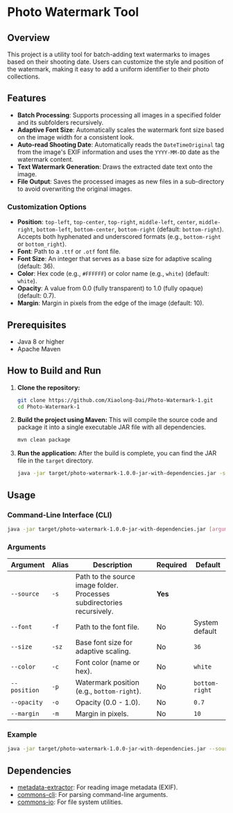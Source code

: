 # Photo Watermark Tool

## Overview

This project is a utility tool for batch-adding text watermarks to images based on their shooting date. Users can customize the style and position of the watermark, making it easy to add a uniform identifier to their photo collections.

## Features

- **Batch Processing**: Supports processing all images in a specified folder and its subfolders recursively.
- **Adaptive Font Size**: Automatically scales the watermark font size based on the image width for a consistent look.
- **Auto-read Shooting Date**: Automatically reads the `DateTimeOriginal` tag from the image's EXIF information and uses the `YYYY-MM-DD` date as the watermark content.
- **Text Watermark Generation**: Draws the extracted date text onto the image.
- **File Output**: Saves the processed images as new files in a sub-directory to avoid overwriting the original images.

### Customization Options

- **Position**: `top-left`, `top-center`, `top-right`, `middle-left`, `center`, `middle-right`, `bottom-left`, `bottom-center`, `bottom-right` (default: `bottom-right`). Accepts both hyphenated and underscored formats (e.g., `bottom-right` or `bottom_right`).
- **Font**: Path to a `.ttf` or `.otf` font file.
- **Font Size**: An integer that serves as a base size for adaptive scaling (default: 36).
- **Color**: Hex code (e.g., `#FFFFFF`) or color name (e.g., `white`) (default: `white`).
- **Opacity**: A value from 0.0 (fully transparent) to 1.0 (fully opaque) (default: 0.7).
- **Margin**: Margin in pixels from the edge of the image (default: 10).

## Prerequisites

- Java 8 or higher
- Apache Maven

## How to Build and Run

1.  **Clone the repository:**
    ```bash
    git clone https://github.com/Xiaolong-Dai/Photo-Watermark-1.git
    cd Photo-Watermark-1
    ```

2.  **Build the project using Maven:**
    This will compile the source code and package it into a single executable JAR file with all dependencies.
    ```bash
    mvn clean package
    ```

3.  **Run the application:**
    After the build is complete, you can find the JAR file in the `target` directory.
    ```bash
    java -jar target/photo-watermark-1.0.0-jar-with-dependencies.jar -s <path_to_your_photos_directory> [options]
    ```

## Usage

### Command-Line Interface (CLI)

```bash
java -jar target/photo-watermark-1.0.0-jar-with-dependencies.jar [arguments]
```

### Arguments

| Argument | Alias | Description | Required | Default |
|---|---|---|---|---|
| `--source` | `-s` | Path to the source image folder. Processes subdirectories recursively. | **Yes** | |
| `--font` | `-f` | Path to the font file. | No | System default |
| `--size` | `-sz` | Base font size for adaptive scaling. | No | `36` |
| `--color` | `-c` | Font color (name or hex). | No | `white` |
| `--position` | `-p` | Watermark position (e.g., `bottom-right`). | No | `bottom-right` |
| `--opacity` | `-o` | Opacity (0.0 - 1.0). | No | `0.7` |
| `--margin` | `-m` | Margin in pixels. | No | `10` |

### Example

```bash
java -jar target/photo-watermark-1.0.0-jar-with-dependencies.jar --source "D:\Photos\TripToParis" --size 36 --color "#FFFFFF" --position "bottom-right" --opacity 0.8
```

## Dependencies

- [metadata-extractor](https://github.com/drewnoakes/metadata-extractor): For reading image metadata (EXIF).
- [commons-cli](https://commons.apache.org/proper/commons-cli/): For parsing command-line arguments.
- [commons-io](https://commons.apache.org/proper/commons-io/): For file system utilities.